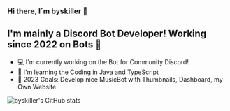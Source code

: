 ### Hi there, I´m byskiller 👋

## I'm mainly a Discord Bot Developer! Working since 2022 on Bots 👋
- 💻 I'm currently working on the Bot for Community Discord!
- 📖 I'm learning the Coding in Java and TypeScript
- 🎯 2023 Goals: Develop nice MusicBot with Thumbnails, Dashboard, my Own Website

![byskiller's GitHub stats](https://github-readme-stats.vercel.app/api?username=byskiller455&show_icons=true&theme=transparent)
